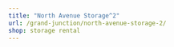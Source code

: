```yaml
---
title: "North Avenue Storage^2"
url: /grand-junction/north-avenue-storage-2/
shop: storage rental
---
```

